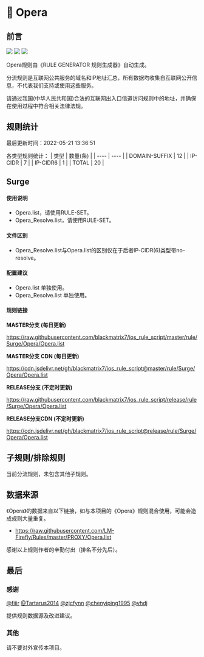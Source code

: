 # 🧸 Opera

## 前言

![](https://shields.io/badge/-移除重复规则-ff69b4) ![](https://shields.io/badge/-DOMAIN与DOMAIN--SUFFIX合并-green) ![](https://shields.io/badge/-IP--CIDR(6)合并-blueviolet) 

Opera规则由《RULE GENERATOR 规则生成器》自动生成。

分流规则是互联网公共服务的域名和IP地址汇总，所有数据均收集自互联网公开信息，不代表我们支持或使用这些服务。

请通过我国(中华人民共和国)合法的互联网出入口信道访问规则中的地址，并确保在使用过程中符合相关法律法规。

## 规则统计

最后更新时间：2022-05-21 13:36:51

各类型规则统计：
| 类型 | 数量(条)  | 
| ---- | ----  |
| DOMAIN-SUFFIX | 12  | 
| IP-CIDR | 7  | 
| IP-CIDR6 | 1  | 
| TOTAL | 20  | 


## Surge 

#### 使用说明
- Opera.list，请使用RULE-SET。
- Opera_Resolve.list，请使用RULE-SET。

#### 文件区别
- Opera_Resolve.list与Opera.list的区别仅在于后者IP-CIDR(6)类型带no-resolve。

#### 配置建议
- Opera.list 单独使用。
- Opera_Resolve.list 单独使用。

#### 规则链接
**MASTER分支 (每日更新)**

https://raw.githubusercontent.com/blackmatrix7/ios_rule_script/master/rule/Surge/Opera/Opera.list

**MASTER分支 CDN (每日更新)**

https://cdn.jsdelivr.net/gh/blackmatrix7/ios_rule_script@master/rule/Surge/Opera/Opera.list

**RELEASE分支 (不定时更新)**

https://raw.githubusercontent.com/blackmatrix7/ios_rule_script/release/rule/Surge/Opera/Opera.list

**RELEASE分支CDN (不定时更新)**

https://cdn.jsdelivr.net/gh/blackmatrix7/ios_rule_script@release/rule/Surge/Opera/Opera.list

## 子规则/排除规则


当前分流规则，未包含其他子规则。

## 数据来源

《Opera》的数据来自以下链接，如与本项目的《Opera》规则混合使用，可能会造成规则大量重复。

- https://raw.githubusercontent.com/LM-Firefly/Rules/master/PROXY/Opera.list


感谢以上规则作者的辛勤付出（排名不分先后）。

## 最后

### 感谢

[@fiiir](https://github.com/fiiir) [@Tartarus2014](https://github.com/Tartarus2014) [@zjcfynn](https://github.com/zjcfynn) [@chenyiping1995](https://github.com/chenyiping1995) [@vhdj](https://github.com/vhdj)

提供规则数据源及改进建议。

### 其他

请不要对外宣传本项目。